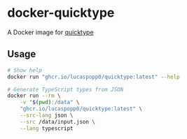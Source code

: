 # docker-quicktype

A Docker image for [quicktype](https://github.com/quicktype/quicktype)

## Usage

```bash
# Show help
docker run "ghcr.io/lucaspopp0/quicktype:latest" --help

# Generate TypeScript types from JSON
docker run --rm \
    -v "$(pwd):/data" \
    "ghcr.io/lucaspopp0/quicktype:latest" \
    --src-lang json \
    --src /data/input.json \
    --lang typescript
```
